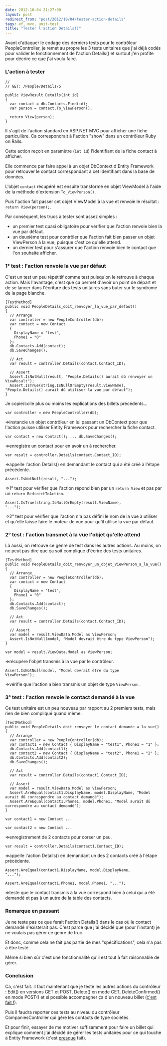 ```yaml
---
date: 2012-10-04 21:27:00
layout: post
redirect_from: "post/2012/10/04/tester-action-details"
tags: ef, mvc, unit-test
title: "Tester l'action Details()"
---
```


Avant d'attaquer le codage des derniers tests pour le contrôleur
PeopleController, je remet au propre les 3 tests unitaires que j'ai déjà codés
pour valider le fonctionnement de l'action Details() et surtout j'en profite
pour décrire ce que j'ai voulu faire.

### L'action à tester

```
//
// GET: /People/Details/5

public ViewResult Details(int id)
{
  var contact = db.Contacts.Find(id);
  var person = contact.To_ViewPerson();

  return View(person);
}
```

Il s'agit de l'action standard en ASP.NET MVC pour afficher une fiche
particulière. Ca correspondrait à l'action "show" dans un contrôleur Ruby on
Rails.

Cette action reçoit en paramètre (`int id`) l'identifiant de la
fiche contact à afficher.

Elle commence par faire appel à un objet DbContext d'Entity Framework pour
retrouver le contact correspondant à cet identifiant dans la base de
données.

L'objet `contact` récupéré est ensuite transformé en objet
ViewModel à l'aide de la méthode d'extension `To_ViewPerson()`.

Puis l'action fait passer cet objet ViewModel à la vue et renvoie le
résultat : `return View(person);`.

Par conséquent, les trucs à tester sont assez simples :

* un premier test quasi obligatoire pour vérifier que l'action renvoie bien
la vue par défaut.
* un deuxième test pour contrôler que l'action fait bien passer un objet
ViewPerson à la vue, puisque c'est ce qu'elle attend.
* un dernier test pour s'assurer que l'action renvoie bien le contact que
l'on souhaite afficher.

### 1° test : l'action renvoie la vue par défaut

C'est un test un peu répétitif comme test puisqu'on le retrouve à chaque
action. Mais l'avantage, c'est que ça permet d'avoir un point de départ et de
se lancer dans l'écriture des tests unitaires sans buter sur le syndrome de la
page blanche.

```
[TestMethod]
public void PeopleDetails_doit_renvoyer_la_vue_par_defaut()
{
  // Arrange
  var controller = new PeopleController(db);
  var contact = new Contact
  {
    DisplayName = "test",
    Phone1 = "0"
  };
  db.Contacts.Add(contact);
  db.SaveChanges();

  // Act
  var result = controller.Details(contact.Contact_ID);

  // Assert
  Assert.IsNotNull(result, "People.Details() aurait dû renvoyer un ViewResult");
  Assert.IsTrue(string.IsNullOrEmpty(result.ViewName), "People.Details() aurait dû utiliser la vue par défaut");
}
```

Je copie/colle plus ou moins les explications des billets précédents...

```
var controller = new PeopleController(db);
```

 =>instancie un objet contrôleur en lui passant un DbContext pour que
l'action puisse utiliser Entity Framework pour rechercher la fiche contact.

```
var contact = new Contact(); ... db.SaveChanges();
```

 =>enregistre un contact pour en avoir un à rechercher.

```
var result = controller.Details(contact.Contact_ID);
```

 =>appelle l'action Details() en demandant le contact qui a été créé à
l'étape précédente.

```
Assert.IsNotNull(result, "...");
```

 =>1° test pour vérifier que l'action répond bien par un `return
View` et pas par un `return RedirectToAction`.

```
Assert.IsTrue(string.IsNullOrEmpty(result.ViewName),
"...");
```

 =>2° test pour vérifier que l'action n'a pas défini le nom de la vue à
utiliser et qu'elle laisse faire le moteur de vue pour qu'il utilise la vue par
défaut.

### 2° test : l'action transmet à la vue l'objet qu'elle attend

Là aussi, on retrouve ce genre de test dans les autres actions. Au moins, on
ne peut pas dire que ça soit compliqué d'écrire des tests unitaires.

```
[TestMethod]
public void PeopleDetails_doit_renvoyer_un_objet_ViewPerson_a_la_vue()
{
  // Arrange
  var controller = new PeopleController(db);
  var contact = new Contact
  {
    DisplayName = "test",
    Phone1 = "0"
  };
  db.Contacts.Add(contact);
  db.SaveChanges();

  // Act
  var result = controller.Details(contact.Contact_ID);

  // Assert
  var model = result.ViewData.Model as ViewPerson;
  Assert.IsNotNull(model, "Model devrait être du type ViewPerson");
}
```

```
var model = result.ViewData.Model as ViewPerson;
```

 =>récupère l'objet transmis à la vue par le contrôleur.

```
Assert.IsNotNull(model, "Model devrait être du type
ViewPerson");
```

 =>vérifie que l'action a bien transmis un objet de type
`ViewPerson`.

### 3° test : l'action renvoie le contact demandé à la vue

Ce test unitaire est un peu nouveau par rapport au 2 premiers tests, mais
rien de bien compliqué quand même.

```
[TestMethod]
public void PeopleDetails_doit_renvoyer_le_contact_demande_a_la_vue()
{
  // Arrange
  var controller = new PeopleController(db);
  var contact1 = new Contact { DisplayName = "test1", Phone1 = "1" };
  db.Contacts.Add(contact1);
  var contact2 = new Contact { DisplayName = "test2", Phone1 = "2" };
  db.Contacts.Add(contact2);
  db.SaveChanges();

  // Act
  var result = controller.Details(contact1.Contact_ID);

  // Assert
  var model = result.ViewData.Model as ViewPerson;
  Assert.AreEqual(contact1.DisplayName, model.DisplayName, "Model aurait dû correspondre au contact demandé");
  Assert.AreEqual(contact1.Phone1, model.Phone1, "Model aurait dû correspondre au contact demandé");
}
```

```
var contact1 = new Contact ...
```

```
var contact2 = new Contact ...
```

 =>enregistrement de 2 contacts pour corser un peu.

```
var result = controller.Details(contact1.Contact_ID);
```

 =>appelle l'action Details() en demandant un des 2 contacts créé à
l'étape précédente.

```
Assert.AreEqual(contact1.DisplayName, model.DisplayName,
"...");
```

```
Assert.AreEqual(contact1.Phone1, model.Phone1, "...");
```

 =>teste que le contact transmis à la vue correspond bien à celui qui a
été demandé et pas à un autre de la table des contacts.

### Remarque en passant

Je ne teste pas ce que ferait l'action Details() dans le cas où le contact
demandé n'existerait pas. C'est parce que j'ai décidé que (pour l'instant) je
ne voulais pas gérer ce genre de truc.

Et donc, comme cela ne fait pas partie de mes "spécifications", cela n'a pas
à être testé.

Même si bien sûr c'est une fonctionnalité qu'il est tout à fait raisonnable
de gérer.

### Conclusion

Ca, c'est fait. Il faut maintenant que je teste les autres actions du
contrôleur : Edit() en versions GET et POST, Delete() en mode GET,
DeleteConfirmed() en mode POST() et si possible accompagner ça d'un nouveau
billet ([c'est fait !](http://blog2/pagesd.info/)).

Puis il faudra reporter ces tests au niveau du contrôleur
CompaniesController qui gère les contacts de type sociétés.

Et pour finir, essayer de me motiver suffisamment pour faire un billet qui
explique comment j'ai décidé de gérer les tests unitaires pour ce qui touche à
Entity Framework (c'est [presque](http://blog2/pagesd.info/) fait).
